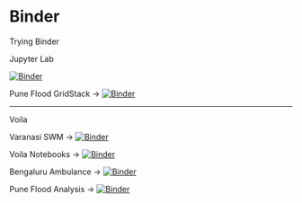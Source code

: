 # Binder
Trying Binder 

Jupyter Lab 

[![Binder](https://mybinder.org/badge_logo.svg)](https://mybinder.org/v2/gh/MonikaSonali/Binder/main)


Pune Flood GridStack -> [![Binder](https://mybinder.org/badge_logo.svg)](https://mybinder.org/v2/gh/MonikaSonali/Binder/main?labpath=Pune_Flood_Analysis_VoilaGridstack.ipynb)

-------------------------
Voila 

Varanasi SWM -> 
[![Binder](https://mybinder.org/badge_logo.svg)](https://mybinder.org/v2/gh/MonikaSonali/Binder/main?urlpath=voila%2Ftree%2FVaranasi_SWM)

Voila Notebooks -> 
[![Binder](https://mybinder.org/badge_logo.svg)](https://mybinder.org/v2/gh/MonikaSonali/Binder/main?urlpath=voila%2Ftree%2Fnotebooks)



Bengaluru Ambulance ->
[![Binder](https://mybinder.org/badge_logo.svg)](https://mybinder.org/v2/gh/MonikaSonali/Binder/main?urlpath=voila%2Ftree%2FBengaluru_Ambulance)

Pune Flood Analysis -> 
[![Binder](https://mybinder.org/badge_logo.svg)](https://mybinder.org/v2/gh/MonikaSonali/Binder/main?urlpath=voila%2Ftree%2FPune_Flood_Analysis)
